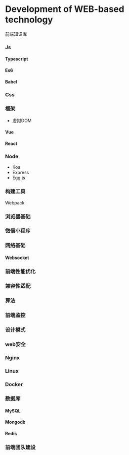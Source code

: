 # Development of WEB-based technology

前端知识库

### Js

#### Typescript

#### Es6

#### Babel

### Css

### 框架

* 虚拟DOM 

#### Vue

#### React

### Node

* Koa
* Express
* Egg.js


### 构建工具

Webpack


### 浏览器基础


### 微信小程序


### 网络基础

#### Websocket


### 前端性能优化


### 兼容性适配


### 算法


### 前端监控


### 设计模式


### web安全


### Nginx


### Linux


### Docker


### 数据库

#### MySQL

#### Mongodb

#### Redis

### 前端团队建设
